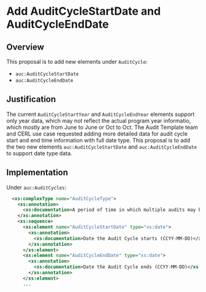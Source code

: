 # Add AuditCycleStartDate and AuditCycleEndDate

## Overview

This proposal is to add new elements under `AuditCycle`: 
* `auc:AuditCycleStartDate`
* `auc:AuditCycleEndDate`

## Justification

The current `AuditCycleStartYear` and `AuditCycleEndYear` elements support only year data, which may not reflect the actual program year informatio, which mostly are from June to June or Oct to Oct. The Audit Template team and CERL use case requested adding more detailed data for audit cycle start and end time information with full date type. This proposal is to add the two new elements `auc:AuditCycleStartDate` and `auc:AuditCycleEndDate` to support date type data. 

## Implementation
Under `auc:AuditCycles`:
```xml
  <xs:complexType name="AuditCycleType">
    <xs:annotation>
      <xs:documentation>A period of time in which multiple audits may be conducted</xs:documentation>
    </xs:annotation>
    <xs:sequence>
      <xs:element name="AuditCycleStartDate" type="xs:date">
        <xs:annotation>
          <xs:documentation>Date the Audit Cycle starts (CCYY-MM-DD)</xs:documentation>
        </xs:annotation>
      </xs:element>
      <xs:element name="AuditCycleEndDate" type="xs:date">
        <xs:annotation>
          <xs:documentation>Date the Audit Cycle ends (CCYY-MM-DD)</xs:documentation>
        </xs:annotation>
      </xs:element>
      ...
```
